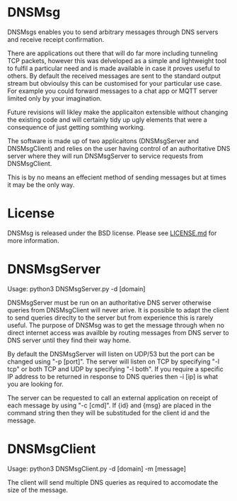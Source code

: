 # DNSMsg
DNSMsgs enables you to send arbitrary messages through DNS servers and receive receipt confirmation.

There are applications out there that will do far more including tunneling TCP packets, however this was delveloped as a simple and lightweight tool to fulfil a particular need and is made available in case it proves useful to others.  By default the received messages are sent to the standard output stream but obvioulsy this can be customised for your particular use case.  For example you could forward messages to a chat app or MQTT server limited only by your imagination.

Future revisions will likley make the applicaiton extensible without changing the existing code and will certainly tidy up ugly elements that were a consequence of just getting somthing working. 

The software is made up of two applicaitons (DNSMsgServer and DNSMsgClient) and relies on the user having control of an authoritative DNS server where they will run DNSMsgServer to service requests from DNSMsgClient.

This is by no means an effecient method of sending messages but at times it may be the only way.

# License
DNSMsg is released under the BSD license. Please see [LICENSE.md](https://github.com/canidorichard/DNSMsg/blob/master/LICENSE.md) for more information.

# DNSMsgServer
Usage: python3 DNSMsgServer.py -d [domain]

DNSMsgServer must be run on an authoritative DNS server otherwise queries from DNSMsgClient will never arive.  It is possible to adapt the client to send queries direclty to the server but from experience this is rarely useful.  The purpose of DNSMsg was to get the message through when no direct internet access was availble by routing messages from DNS server to DNS server until they find their way home.

By default the DNSMsgServer will listen on UDP/53 but the port can be changed using "-p [port]".  The server will listen on TCP by specifying "-l tcp" or both TCP and UDP by specifying "-l both".  If you require a specific IP address to be returned in response to DNS queries then -i [ip] is what you are looking for.

The server can be requested to call an external application on receipt of each message by using "-c [cmd]".  If {id} and {msg} are placed in the command string then they will be substituded for the client id and the message.

# DNSMsgClient
Usage: python3 DNSMsgClient.py -d [domain] -m [message]

The client will send multiple DNS queries as required to accomodate the size of the message.
